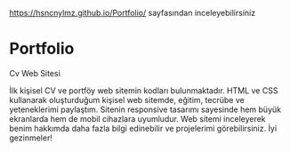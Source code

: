 https://hsncnylmz.github.io/Portfolio/ sayfasından inceleyebilirsiniz
# Portfolio
Cv Web Sitesi

İlk kişisel CV ve portföy web sitemin kodları bulunmaktadır. HTML ve CSS kullanarak oluşturduğum kişisel web sitemde, eğitim, tecrübe ve yeteneklerimi paylaştım. Sitenin responsive tasarımı sayesinde hem büyük ekranlarda hem de mobil cihazlara uyumludur. Web sitemi inceleyerek benim hakkımda daha fazla bilgi edinebilir ve projelerimi görebilirsiniz. İyi gezinmeler!

